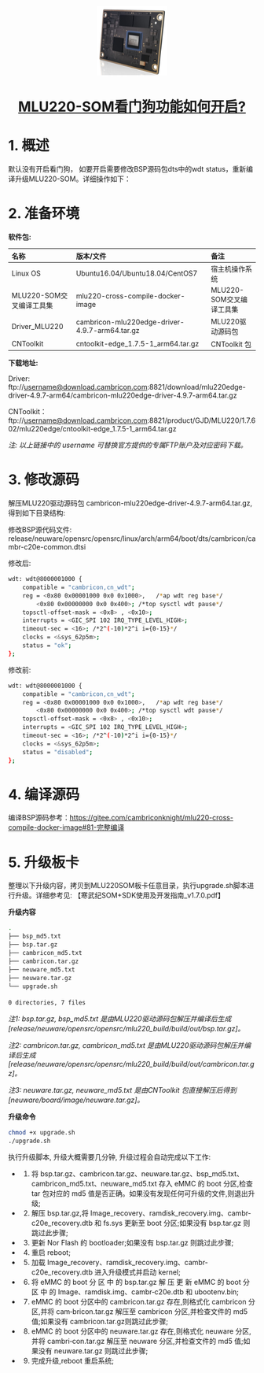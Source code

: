 <p align="center">
    <a href="https://gitee.com/cambriconknight/mlu220-cross-compile-docker-image/tree/master/tools/watchdog">
        <img alt="mlu220-som" src="../../res/mlu220-som.jpg" height="140" />
        <h1 align="center">MLU220-SOM看门狗功能如何开启?</h1>
    </a>
</p>

# 1. 概述

默认没有开启看门狗， 如要开启需要修改BSP源码包dts中的wdt status，重新编译升级MLU220-SOM。详细操作如下：

# 2. 准备环境

**软件包:**

| 名称                   | 版本/文件                                              | 备注                                 |
| :-------------------- | :-------------------------------                      | :---------------------------------- |
| Linux OS              | Ubuntu16.04/Ubuntu18.04/CentOS7                       | 宿主机操作系统                         |
| MLU220-SOM交叉编译工具集 | mlu220-cross-compile-docker-image                    | MLU220-SOM交叉编译工具集               |
| Driver_MLU220         | cambricon-mlu220edge-driver-4.9.7-arm64.tar.gz        | MLU220驱动源码包                      |
| CNToolkit             | cntoolkit-edge_1.7.5-1_arm64.tar.gz                   | CNToolkit 包                      |

**下载地址:**

Driver: ftp://username@download.cambricon.com:8821/download/mlu220edge-driver-4.9.7-arm64/cambricon-mlu220edge-driver-4.9.7-arm64.tar.gz

CNToolkit： ftp://username@download.cambricon.com:8821/product/GJD/MLU220/1.7.602/mlu220edge/cntoolkit-edge_1.7.5-1_arm64.tar.gz

*注: 以上链接中的 username 可替换官方提供的专属FTP账户及对应密码下载。*

# 3. 修改源码

解压MLU220驱动源码包 cambricon-mlu220edge-driver-4.9.7-arm64.tar.gz, 得到如下目录结构:

修改BSP源代码文件: release/neuware/opensrc/opensrc/linux/arch/arm64/boot/dts/cambricon/cambr-c20e-common.dtsi

修改后:

```bash
wdt: wdt@8000001000 {
    compatible = "cambricon,cn_wdt";
    reg = <0x80 0x00001000 0x0 0x1000>,   /*ap wdt reg base*/
        <0x80 0x00000000 0x0 0x400>; /*top sysctl wdt pause*/
    topsctl-offset-mask = <0x8> , <0x10>;
    interrupts = <GIC_SPI 102 IRQ_TYPE_LEVEL_HIGH>;
    timeout-sec = <16>; /*2^(-10)*2^i i={0-15}*/
    clocks = <&sys_62p5m>;
    status = "ok";
};
```

修改前:

```bash
wdt: wdt@8000001000 {
    compatible = "cambricon,cn_wdt";
    reg = <0x80 0x00001000 0x0 0x1000>,   /*ap wdt reg base*/
        <0x80 0x00000000 0x0 0x400>; /*top sysctl wdt pause*/
    topsctl-offset-mask = <0x8> , <0x10>;
    interrupts = <GIC_SPI 102 IRQ_TYPE_LEVEL_HIGH>;
    timeout-sec = <16>; /*2^(-10)*2^i i={0-15}*/
    clocks = <&sys_62p5m>;
    status = "disabled";
};
```

# 4. 编译源码

编译BSP源码参考：https://gitee.com/cambriconknight/mlu220-cross-compile-docker-image#81-完整编译

# 5. 升级板卡

整理以下升级内容，拷贝到MLU220SOM板卡任意目录，执行upgrade.sh脚本进行升级。详细参考见: 【寒武纪SOM+SDK使用及开发指南_v1.7.0.pdf】

**升级内容**

```bash
.
├── bsp_md5.txt
├── bsp.tar.gz
├── cambricon_md5.txt
├── cambricon.tar.gz
├── neuware_md5.txt
├── neuware.tar.gz
└── upgrade.sh

0 directories, 7 files
```
*注1: bsp.tar.gz, bsp_md5.txt 是由MLU220驱动源码包解压并编译后生成[release/neuware/opensrc/opensrc/mlu220_build/build/out/bsp.tar.gz]。*

*注2: cambricon.tar.gz, cambricon_md5.txt 是由MLU220驱动源码包解压并编译后生成[release/neuware/opensrc/opensrc/mlu220_build/build/out/cambricon.tar.gz]。*

*注3: neuware.tar.gz, neuware_md5.txt 是由CNToolkit 包直接解压后得到[neuware/board/image/neuware.tar.gz]。*

**升级命令**

```bash
chmod +x upgrade.sh
./upgrade.sh
```

执行升级脚本, 升级大概需要几分钟, 升级过程会自动完成以下工作:

- 1. 将 bsp.tar.gz、cambricon.tar.gz、neuware.tar.gz、bsp_md5.txt、cambricon_md5.txt、neuware_md5.txt 存入 eMMC 的 boot 分区,检查 tar 包对应的 md5 值是否正确。如果没有发现任何可升级的文件,则退出升级;
- 2. 解压 bsp.tar.gz,将 Image_recovery、ramdisk_recovery.img、cambr‐c20e_recovery.dtb 和 fs.sys 更新至 boot 分区;如果没有 bsp.tar.gz 则跳过此步骤;
- 3. 更新 Nor Flash 的 bootloader;如果没有 bsp.tar.gz 则跳过此步骤;
- 4. 重启 reboot;
- 5. 加载 Image_recovery、ramdisk_recovery.img、cambr‐c20e_recovery.dtb 进入升级模式并启动 kernel;
- 6. 将 eMMC 的 boot 分 区 中 的 bsp.tar.gz 解 压 更 新 eMMC 的 boot 分 区 中 的 Image、ramdisk.img、cambr‐c20e.dtb 和 ubootenv.bin;
- 7. eMMC 的 boot 分区中的 cambricon.tar.gz 存在,则格式化 cambricon 分区,并将 cam‐bricon.tar.gz 解压至 cambricon 分区,并检查文件的 md5 值;如果没有 cambricon.tar.gz则跳过此步骤;
- 8. eMMC 的 boot 分区中的 neuware.tar.gz 存在,则格式化 neuware 分区,并将 cambri‐con.tar.gz 解压至 neuware 分区,并检查文件的 md5 值;如果没有 neuware.tar.gz 则跳过此步骤;
- 9. 完成升级,reboot 重启系统;